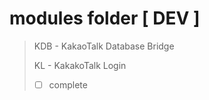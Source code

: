 # modules folder [ DEV ]
> KDB - KakaoTalk Database Bridge
>
> KL - KakakoTalk Login
>
> * [ ] complete
